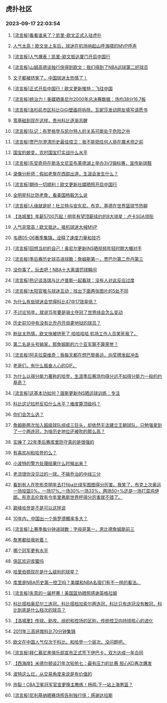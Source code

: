 ## 虎扑社区 
### 2023-09-17 22:03:54

1. [[流言板]看看谁来了？凯里-欧文正式入驻虎扑](https://bbs.hupu.com/62136009.html)

2. [人气太高！欧文坐上车后，球迷在机场响起山呼海啸的MVP呼声](https://bbs.hupu.com/62135494.html)

3. [[流言板]人气爆表！凯里-欧文抵达厦门开启中国行](https://bbs.hupu.com/62134973.html)

4. [[流言板]山姆高德谈独行侠得到欧文：我们得到了NBA运球第二好球员](https://bbs.hupu.com/62137299.html)

5. [文子都被挤笑了，中国球迷太热情了！](https://bbs.hupu.com/62135008.html)

6. [[流言板]正式开启中国行！欧文更新推特：飞往中国](https://bbs.hupu.com/62132633.html)

7. [[流言板]统治力！美媒晒奥尼尔2000年总决赛数据：场均38分16.7板](https://bbs.hupu.com/62132546.html)

8. [[流言板]洛杉矶市区科比GiGi壁画将拆除，瓦妮莎发动网友填写请愿书](https://bbs.hupu.com/62132120.html)

9. [零基础到现在这样，贵州科比逐渐苏醒](https://bbs.hupu.com/62132503.html)

10. [[流言板]队记：布罗格登与凯尔特人的关系可能处于危险之中](https://bbs.hupu.com/62133581.html)

11. [[流言板]贾巴尔澄清历史最佳控卫：我不能把任何人排在魔术师之前](https://bbs.hupu.com/62132057.html)

12. [国宝的蜕变，农村国宝打实战什么水平](https://bbs.hupu.com/62136156.html)

13. [[流言板]东契奇将在斯洛文尼亚布莱德湖上举办3V3锦标赛，宣传新球鞋](https://bbs.hupu.com/62131931.html)

14. [录像分析师：假如老詹在西部出道，生涯会发生什么？](https://bbs.hupu.com/62134306.html)

15. [[流言板]期待一切顺利！欧文更新社媒晒照开启中国行](https://bbs.hupu.com/62137744.html)

16. [全明星科比防老詹，看美国杨毅怎么说](https://bbs.hupu.com/62132574.html)

17. [[流言板]人缘就是好！杜兰特与安东尼、布克、基德在世界篮球节热聊](https://bbs.hupu.com/62133886.html)

18. [【洛城里】年薪5700万起！明年有望顶薪续约的8大球星：卢卡SGA领衔](https://bbs.hupu.com/62133602.html)

19. [人气非常高！欧文抵达，接机球迷大喊MVP](https://bbs.hupu.com/62137985.html)

20. [韦德05-06赛季集锦，诠释了速度力量和技巧](https://bbs.hupu.com/62132336.html)

21. [[流言板]回想当初的自己！奥尼尔更新INS晒视频年轻时期大帽对手](https://bbs.hupu.com/62137807.html)

22. [[流言板]季后赛历史球员进球数：詹姆斯第一，贾巴尔第二乔丹第三](https://bbs.hupu.com/62131502.html)

23. [没你事了，玩去吧！NBA十大离谱罚球瞬间](https://bbs.hupu.com/62137416.html)

24. [[流言板]热记谈洛瑞与比卢普斯一起看球：没有人对此反应过度](https://bbs.hupu.com/62137916.html)

25. [[流言板]太阳官推与球迷互动：找出下面两张图片的5处不同](https://bbs.hupu.com/62137183.html)

26. [为什么有些球迷会觉得科比47中17效率低？](https://bbs.hupu.com/62137795.html)

27. [不讨论16年，就说15年要是骑士夺冠了世界线会怎么变动](https://bbs.hupu.com/62137530.html)

28. [历史前10中有没有比乔丹开局更地狱的球员？](https://bbs.hupu.com/62136449.html)

29. [粉丝太热情，欧文快被挤死了 哈哈哈哈 机场工作人员笑死我了。](https://bbs.hupu.com/62135360.html)

30. [第二名是头号输家，那詹姆斯的六个亚军算不算荣誉？](https://bbs.hupu.com/62136829.html)

31. [[流言板]阿夫拉莫维奇：我每天都在想巴黎奥运，向奖牌发起冲击](https://bbs.hupu.com/62137424.html)

32. [老哥们，有什么振奋人心的GIF。](https://bbs.hupu.com/62132037.html)

33. [为什么以得分能力著称的哈登，生涯季后赛场均得分远不如得分能力一般的约基奇？](https://bbs.hupu.com/62137023.html)

34. [[流言板]这基本功如何？唐斯更新INS晒运球训练：专注](https://bbs.hupu.com/62137786.html)

35. [科比这记拉杆反扣什么水平？难度算顶级吗？](https://bbs.hupu.com/62138006.html)

36. [你们会怎么选？](https://bbs.hupu.com/62137320.html)

37. [詹姆斯两次加入超级球队组成三巨头，却依然无法建立王朝球队，只勉强拿到了一个两连冠，为啥历史地位还被吹的那么高？](https://bbs.hupu.com/62138399.html)

38. [实锤了 22年季后赛库里防守真的是很强的](https://bbs.hupu.com/62135963.html)

39. [有喜欢AI和哈登的么？](https://bbs.hupu.com/62138197.html)

40. [小波特的警方处理结果什么时候出来？](https://bbs.hupu.com/62134957.html)

41. [老流氓你没见过的一球。不输乔治的中线三分](https://bbs.hupu.com/62137794.html)

42. [看到有人在吹布克明年去打fiba比绿军图图得分厉害。我笑了，布克上次奥运一场投篮0%，一场17%_一场30%一场33%，两场50+%还是一场打菜鸡伊朗。布克去伦敦有今年里弗斯世界杯得分厉害就不错了。](https://bbs.hupu.com/62137867.html)

43. [巅峰哈登是不是可以这样说](https://bbs.hupu.com/62137485.html)

44. [10年内，中国出一个施罗德概率多大？](https://bbs.hupu.com/62137370.html)

45. [[流言板]上赛季每分钟进球数：字母哥第一，恩比德詹姆斯前三](https://bbs.hupu.com/62131345.html)

46. [詹黑都给我听着！](https://bbs.hupu.com/62137686.html)

47. [哪个冠军更有水平](https://bbs.hupu.com/62137574.html)

48. [侠区欢迎库蜜吗](https://bbs.hupu.com/62136956.html)

49. [哈里伯顿现在是什么级别的球星？](https://bbs.hupu.com/62137573.html)

50. [库里是NBA历史第一控卫吗？美媒和NBA名宿们有不一样的看法。](https://bbs.hupu.com/62137421.html)

51. [[流言板]失意的一届杯赛！美国篮协晒照感谢英格拉姆](https://bbs.hupu.com/62132582.html)

52. [科比搭档奥尼尔三连冠，科比搭档加索尔两连冠，科比只有连冠没有散冠，科比到底是什么档次的球员？](https://bbs.hupu.com/62136415.html)

53. [【洛城里】传球、助攻、组织和控场的区别，传统控卫向持球核心的进化](https://bbs.hupu.com/62135041.html)

54. [2011年三高拯救科比70分钟集锦](https://bbs.hupu.com/62135378.html)

55. [欧文在中国人气仅次于科比。和哈登一个层次。没问题吧。](https://bbs.hupu.com/62136746.html)

56. [[流言板]拜仁慕尼黑俱乐部宣布正式签下伊巴卡，双方达成一年合同](https://bbs.hupu.com/62131639.html)

57. [【西海岸】米德尔顿谈21年次轮抢七：最有压力的比赛 担心KD再次爆发](https://bbs.hupu.com/62133766.html)

58. [波特这么烂，从交易角度来说是有价值的](https://bbs.hupu.com/62136407.html)

59. [炸裂！CBA卫冕冠军官宣更换主教练！杨鸣:下一站上海男篮？](https://bbs.hupu.com/62135724.html)

60. [[流言板]尼利基纳晒赛场照告别独行侠：感谢达拉斯](https://bbs.hupu.com/62133011.html)


